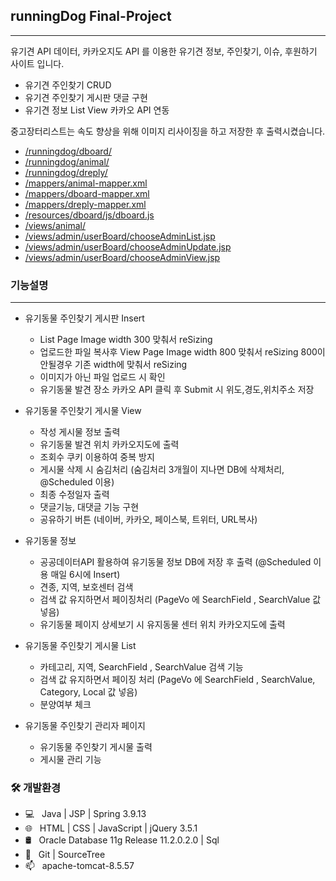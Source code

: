 ## runningDog Final-Project
-----------------------
유기견 API 데이터, 카카오지도 API 를 이용한 유기견 정보, 주인찾기, 이슈, 후원하기 사이트 입니다.

- 유기견 주인찾기 CRUD
- 유기견 주인찾기 게시판 댓글 구현
- 유기견 정보 List View 카카오 API 연동

중고장터리스트는 속도 향상을 위해 이미지 리사이징을 하고 저장한 후 출력시켰습니다.<br>

* [/runningdog/dboard/](https://github.com/HWAJONGLEE/runningdog/tree/master/src/main/java/com/kh/runningdog/dboard)<br>
* [/runningdog/animal/](https://github.com/HWAJONGLEE/runningdog/tree/master/src/main/java/com/kh/runningdog/animal) <br>
* [/runningdog/dreply/](https://github.com/HWAJONGLEE/runningdog/tree/master/src/main/java/com/kh/runningdog/dreply)<br>
* [/mappers/animal-mapper.xml](https://github.com/HWAJONGLEE/runningdog/blob/master/src/main/resources/mappers/animal-mapper.xml)<br>
* [/mappers/dboard-mapper.xml](https://github.com/HWAJONGLEE/runningdog/blob/master/src/main/resources/mappers/dboard-mapper.xml)<br>
* [/mappers/dreply-mapper.xml](https://github.com/HWAJONGLEE/runningdog/blob/master/src/main/resources/mappers/dreply-mapper.xml)<br>
* [/resources/dboard/js/dboard.js](https://github.com/HWAJONGLEE/runningdog/blob/master/src/main/webapp/resources/dboard/js/dboard.js)<br>
* [/views/animal/](https://github.com/HWAJONGLEE/runningdog/tree/master/src/main/webapp/WEB-INF/views/animal)<br>
* [/views/admin/userBoard/chooseAdminList.jsp](https://github.com/HWAJONGLEE/runningdog/blob/master/src/main/webapp/WEB-INF/views/admin/userBoard/chooseAdminList.jsp)<br>
* [/views/admin/userBoard/chooseAdminUpdate.jsp](https://github.com/HWAJONGLEE/runningdog/blob/master/src/main/webapp/WEB-INF/views/admin/userBoard/chooseAdminUpdate.jsp)<br>
* [/views/admin/userBoard/chooseAdminView.jsp](https://github.com/HWAJONGLEE/runningdog/blob/master/src/main/webapp/WEB-INF/views/admin/userBoard/chooseAdminView.jsp)<br>



### 기능설명
--------------------------

+ 유기동물 주인찾기 게시판 Insert
  + List Page Image width 300 맞춰서 reSizing
  + 업로드한 파일 복사후 View Page Image width 800 맞춰서 reSizing 800이 안될경우 기존 width에 맞춰서 reSizing
  + 이미지가 아닌 파일 업로드 시 확인
  + 유기동물 발견 장소 카카오 API 클릭 후 Submit 시 위도,경도,위치주소 저장
  
+ 유기동물 주인찾기 게시물 View
  + 작성 게시물 정보 출력
  + 유기동물 발견 위치 카카오지도에 출력
  + 조회수 쿠키 이용하여 중복 방지
  + 게시물 삭제 시 숨김처리 (숨김처리 3개월이 지나면 DB에 삭제처리, @Scheduled 이용)
  + 최종 수정일자 출력
  + 댓글기능, 대댓글 기능 구현
  + 공유하기 버튼 (네이버, 카카오, 페이스북, 트위터, URL복사)
  
+ 유기동물 정보
  + 공공데이터API 활용하여 유기동물 정보 DB에 저장 후 출력 (@Scheduled 이용 매일 6시에 Insert)
  + 견종, 지역, 보호센터 검색
  + 검색 값 유지하면서 페이징처리 (PageVo 에 SearchField , SearchValue 값 넣음)
  + 유기동물 페이지 상세보기 시 유지동물 센터 위치 카카오지도에 출력
  
+ 유기동물 주인찾기 게시물 List
  + 카테고리, 지역, SearchField , SearchValue 검색 기능
  + 검색 값 유지하면서 페이징 처리 (PageVo 에 SearchField , SearchValue, Category, Local 값 넣음)
  + 분양여부 체크
  
+ 유기동물 주인찾기 관리자 페이지
  + 유기동물 주인찾기 게시물 출력
  + 게시물 관리 기능
  
<h3>🛠 개발환경 </h3>

- 💻 &nbsp; Java | JSP | Spring 3.9.13
- 🌐 &nbsp; HTML | CSS | JavaScript | jQuery 3.5.1
- 🛢 &nbsp; Oracle Database 11g Release 11.2.0.2.0 | Sql
- 🔧 &nbsp; Git | SourceTree
- 📫 &nbsp; apache-tomcat-8.5.57
<br>

